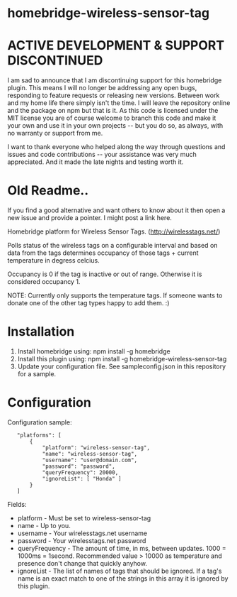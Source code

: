 # homebridge-wireless-sensor-tag
# ACTIVE DEVELOPMENT & SUPPORT DISCONTINUED
I am sad to announce that I am discontinuing support for this homebridge plugin. This means I will no longer be addressing any open bugs, responding to feature requests or 
releasing new versions. Between work and my home life there simply isn't the time. I will leave the repository online and the 
package on npm but that is it. As this code is licensed under the MIT license you are of course welcome to branch this code and make it your own and use it in your 
own projects -- but you do so, as always, with no warranty or support from me. 

I want to thank everyone who helped along the way through questions and issues and code contributions -- your assistance was very much appreciated. And it made the 
late nights and testing worth it. 

# Old Readme..

If you find a good alternative and want others to know about it then open a new issue and provide a pointer. I might post a link here.
 
Homebridge platform for Wireless Sensor Tags. (http://wirelesstags.net/)

Polls status of the wireless tags on a configurable interval and based on data from the tags determines occupancy of those tags + current temperature in 
degress celcius. 

Occupancy is 0 if the tag is inactive or out of range. Otherwise it is considered occupancy 1.

NOTE: Currently only supports the temperature tags. If someone wants to donate one of the other tag types happy to add them. :)
 
# Installation

1. Install homebridge using: npm install -g homebridge
2. Install this plugin using: npm install -g homebridge-wireless-sensor-tag
3. Update your configuration file. See sampleconfig.json in this repository for a sample. 
 
# Configuration

Configuration sample:
 
 ```
    "platforms": [
        {
            "platform": "wireless-sensor-tag",
            "name": "wireless-sensor-tag",         
            "username": "user@domain.com",      
            "password": "password",   
            "queryFrequency": 20000,
            "ignoreList": [ "Honda" ]
        }
    ] 
```
     
 Fields:
 * platform - Must be set to wireless-sensor-tag
 * name - Up to you. 
 * username - Your wirelesstags.net username
 * password - Your wirelesstags.net password
 * queryFrequency - The amount of time, in ms, between updates. 1000 = 1000ms = 1second. Recommended value > 10000 as temperature and presence don't change that quickly anyhow.
 * ignoreList - The list of names of tags that should be ignored. If a tag's name is an exact match to one of the strings in this array it is ignored by this plugin.

